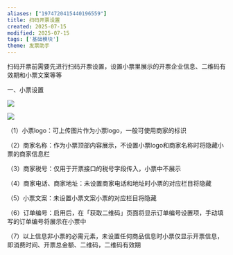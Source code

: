 ```yaml
---
aliases: ["1974720415440196559"]
title: 扫码开票设置
created: 2025-07-15
modified: 2025-07-15
tags: ['基础模块']
theme: 发票助手
---
```


扫码开票前需要先进行扫码开票设置，设置小票里展示的开票企业信息、二维码有效期和小票文案等等

一、小票设置

![](1b00b6fefec4c8fe1861d02f48122062.jpg)

![](d5d35037b3742c5f68b2aac3806d8af8.jpg)

（1）小票logo：可上传图片作为小票logo，一般可使用商家的标识

（2）商家名称：作为小票顶部内容展示，不设置小票logo和商家名称时将隐藏小票的商家信息栏

（3）商家税号：仅用于开票接口的税号字段传入，小票中不展示

（4）商家电话、商家地址：未设置商家电话和地址时小票的对应栏目将隐藏

（5）小票文案：未设置小票文案小票的对应栏目将隐藏

（6）订单编号：启用后，在「获取二维码」页面将显示订单编号设置项，手动填写的订单编号将展示在小票中

（7）以上信息非小票的必需元素，未设置任何商品信息时小票仅显示开票信息，即消费时间、开票总金额、二维码，二维码有效期